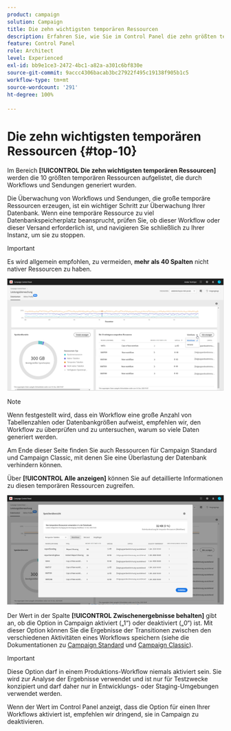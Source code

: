 ```yaml
---
product: campaign
solution: Campaign
title: Die zehn wichtigsten temporären Ressourcen
description: Erfahren Sie, wie Sie im Control Panel die zehn größten temporären Ressourcen überwachen, die durch Workflows und Sendungen in Ihrer Campaign-Datenbank generiert wurden.
feature: Control Panel
role: Architect
level: Experienced
exl-id: bb9e1ce3-2472-4bc1-a82a-a301c6bf830e
source-git-commit: 9accc4306bacab3bc27922f495c19138f905b1c5
workflow-type: tm+mt
source-wordcount: '291'
ht-degree: 100%

---
```


# Die zehn wichtigsten temporären Ressourcen {#top-10}

Im Bereich **[!UICONTROL Die zehn wichtigsten temporären Ressourcen]** werden die 10 größten temporären Ressourcen aufgelistet, die durch Workflows und Sendungen generiert wurden.

Die Überwachung von Workflows und Sendungen, die große temporäre Ressourcen erzeugen, ist ein wichtiger Schritt zur Überwachung Ihrer Datenbank. Wenn eine temporäre Ressource zu viel Datenbankspeicherplatz beansprucht, prüfen Sie, ob dieser Workflow oder dieser Versand erforderlich ist, und navigieren Sie schließlich zu Ihrer Instanz, um sie zu stoppen.

>[!IMPORTANT]
>
>Es wird allgemein empfohlen, zu vermeiden, **mehr als 40 Spalten** nicht nativer Ressourcen zu haben.

![](assets/database-top10.png)

>[!NOTE]
>
>Wenn festgestellt wird, dass ein Workflow eine große Anzahl von Tabellenzahlen oder Datenbankgrößen aufweist, empfehlen wir, den Workflow zu überprüfen und zu untersuchen, warum so viele Daten generiert werden.
>
>Am Ende dieser Seite finden Sie auch Ressourcen für Campaign Standard und Campaign Classic, mit denen Sie eine Überlastung der Datenbank verhindern können.

Über **[!UICONTROL Alle anzeigen]** können Sie auf detaillierte Informationen zu diesen temporären Ressourcen zugreifen.

![](assets/database-top10-view.png)

Der Wert in der Spalte **[!UICONTROL Zwischenergebnisse behalten]** gibt an, ob die Option in Campaign aktiviert („1“) oder deaktiviert („0“) ist. Mit dieser Option können Sie die Ergebnisse der Transitionen zwischen den verschiedenen Aktivitäten eines Workflows speichern (siehe die Dokumentationen zu [Campaign Standard](https://experienceleague.adobe.com/docs/campaign-standard/using/managing-processes-and-data/executing-a-workflow/managing-execution-options.html?lang=de) und [Campaign Classic](https://experienceleague.adobe.com/docs/campaign-classic/using/automating-with-workflows/introduction/workflow-best-practices.html?lang=de#logs)).

>[!IMPORTANT]
>
>Diese Option darf in einem Produktions-Workflow niemals aktiviert sein. Sie wird zur Analyse der Ergebnisse verwendet und ist nur für Testzwecke konzipiert und darf daher nur in Entwicklungs- oder Staging-Umgebungen verwendet werden.
>
>Wenn der Wert im Control Panel anzeigt, dass die Option für einen Ihrer Workflows aktiviert ist, empfehlen wir dringend, sie in Campaign zu deaktivieren.

